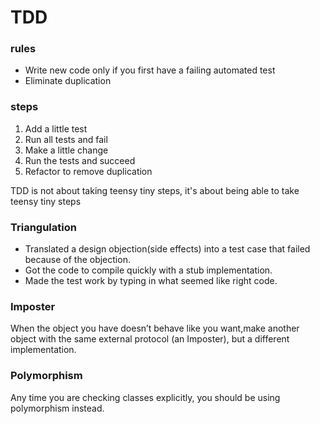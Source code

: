 # TDD

### rules

- Write new code only if you first have a failing automated test
- Eliminate duplication

### steps

1. Add a little test
2. Run all tests and fail
3. Make a little change
4. Run the tests and succeed
5. Refactor to remove duplication

TDD is not  about taking teensy tiny steps, it's about being able to take teensy tiny steps

### Triangulation

- Translated a design objection(side effects) into a test case that failed because of the objection.
- Got the code to compile quickly with a stub implementation.
- Made the test work by typing in what seemed like right code.

### Imposter

When the object you have doesn’t behave like you want,make another object with the same external protocol (an Imposter), but a different implementation.

### Polymorphism

Any time you are checking classes explicitly, you should be using polymorphism instead. 
